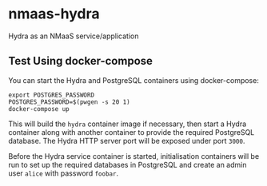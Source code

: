 # nmaas-hydra

Hydra as an NMaaS service/application

## Test Using docker-compose

You can start the Hydra and PostgreSQL containers using
docker-compose:

```
export POSTGRES_PASSWORD
POSTGRES_PASSWORD=$(pwgen -s 20 1)
docker-compose up
```

This will build the `hydra` container image if necessary, then start a
Hydra container along with another container to provide the required
PostgreSQL database.  The Hydra HTTP server port will be exposed under
port `3000`.

Before the Hydra service container is started, initialisation
containers will be run to set up the required databases in PostgreSQL
and create an admin user `alice` with password `foobar`.
